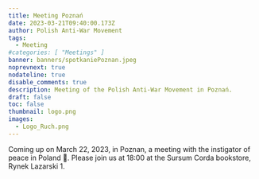 ```yaml
---
title: Meeting Poznań
date: 2023-03-21T09:40:00.173Z
author: Polish Anti-War Movement
tags:
  - Meeting
#categories: [ "Meetings" ]
banner: banners/spotkaniePoznan.jpeg
noprevnext: true
nodateline: true
disable_comments: true
description: Meeting of the Polish Anti-War Movement in Poznań.
draft: false
toc: false
thumbnail: logo.png
images:
  - Logo_Ruch.png
---
```


Coming up on March 22, 2023, in Poznan, a meeting with the instigator of peace in Poland 🙂. Please join us at 18:00 at the Sursum Corda bookstore, Rynek Lazarski 1.
